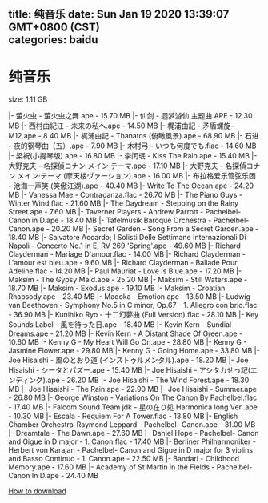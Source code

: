 
title: 纯音乐
date: Sun Jan 19 2020 13:39:07 GMT+0800 (CST)    
categories: baidu
---

# 纯音乐
size: 1.11 GB
 
 
|- 萤火虫 - 萤火虫之舞.ape - 15.70 MB
|- 仙剑 - 迴梦游仙.主题曲.APE - 12.30 MB
|- 西村由紀江 - 未来の私へ.ape - 14.50 MB
|- 梶浦由記 - 矛盾螺旋- M12.ape - 8.40 MB
|- 梶浦由記 - Thanatos (俯瞰風景).ape - 68.90 MB
|- 石进 - 夜的钢琴曲（五）.ape - 7.90 MB
|- 木村弓 - いつも何度でも.flac - 14.60 MB
|- 梁祝(小提琴版).ape - 16.80 MB
|- 李闰珉 - Kiss The Rain.ape - 15.40 MB
|- 大野克夫 - 名探偵コナン メイン·テーマ.ape - 17.10 MB
|- 大野克夫 - 名探偵コナン メイン·テーマ (摩天楼ヴァーション).ape - 16.00 MB
|- 布拉格爱乐管弦乐团 - 沧海一声笑 (笑傲江湖).ape - 40.40 MB
|- Write To The Ocean.ape - 24.20 MB
|- Vanessa Mae - Contradanza.flac - 26.70 MB
|- The Piano Guys - Winter Wind.flac - 21.60 MB
|- The Daydream - Stepping on the Rainy Street.ape - 7.60 MB
|- Taverner Players - Andrew Parrott - Pachelbel- Canon in D.ape - 18.40 MB
|- Tafelmusik Baroque Orchestra - Pachelbel- Canon.ape - 20.20 MB
|- Secret Garden - Song From a Secret Garden.ape - 18.40 MB
|- Salvatore Accardo; I Solisti Delle Settimane Internazionali Di Napoli - Concerto No.1 in E, RV 269 'Spring'.ape - 49.60 MB
|- Richard Clayderman - Mariage D'amour.flac - 14.00 MB
|- Richard Clayderman - L'amour est bleu.ape - 9.60 MB
|- Richard Clayderman - Ballade Pour Adeline.flac - 14.20 MB
|- Paul Mauriat - Love Is Blue.ape - 17.20 MB
|- Maksim - The Gypsy Maid.ape - 25.20 MB
|- Maksim - Still Waters.ape - 18.70 MB
|- Maksim - Exodus.ape - 19.10 MB
|- Maksim - Croatian Rhapsody.ape - 23.40 MB
|- Madoka - Emotion.ape - 13.50 MB
|- Ludwig van Beethoven - Symphony No.5 in C minor, Op.67 - 1. Allegro con brio.flac - 36.90 MB
|- Kunihiko Ryo - 十二幻夢曲 (Full Version).flac - 28.10 MB
|- Key Sounds Label - 風を待った日.ape - 18.40 MB
|- Kevin Kern - Sundial Dreams.ape - 21.20 MB
|- Kevin Kern - A Distant Shade Of Green.ape - 10.60 MB
|- Kenny G - My Heart Will Go On.ape - 28.80 MB
|- Kenny G - Jasmine Flower.ape - 29.80 MB
|- Kenny G - Going Home.ape - 33.80 MB
|- Joe Hisaishi - 風のとおり道 (インストゥルメンタル).ape - 18.20 MB
|- Joe Hisaishi - シータとパズー.ape - 15.40 MB
|- Joe Hisaishi - アシタカせっ記(エンディング).ape - 26.20 MB
|- Joe Hisaishi - The Wind Forest.ape - 18.30 MB
|- Joe Hisaishi - The Rain.ape - 22.90 MB
|- Joe Hisaishi - Summer.ape - 26.80 MB
|- George Winston - Variations On The Canon By Pachelbel.flac - 17.40 MB
|- Falcom Sound Team jdk - 星の在り処 Harmonica long Ver..ape - 10.30 MB
|- Escala - Requiem For A Tower.flac - 13.80 MB
|- English Chamber Orchestra-Raymond Leppard - Pachelbel- Canon.ape - 31.00 MB
|- Dreamtale - The Dawn.ape - 27.60 MB
|- Daniel Hope - Pachelbel- Canon and Gigue in D major - 1. Canon.flac - 17.40 MB
|- Berliner Philharmoniker - Herbert von Karajan - Pachelbel- Canon and Gigue in D major for 3 violins and Basso Continuo - 1. Canon.ape - 22.50 MB
|- Bandari - Childhood Memory.ape - 17.60 MB
|- Academy of St Martin in the Fields - Pachelbel- Canon In D.ape - 24.40 MB

[How to download](https://bpcam.bemobtrk.com/go/2ceec3aa-1ca2-46d6-b9ff-aaa5c184517c?jno=5366)